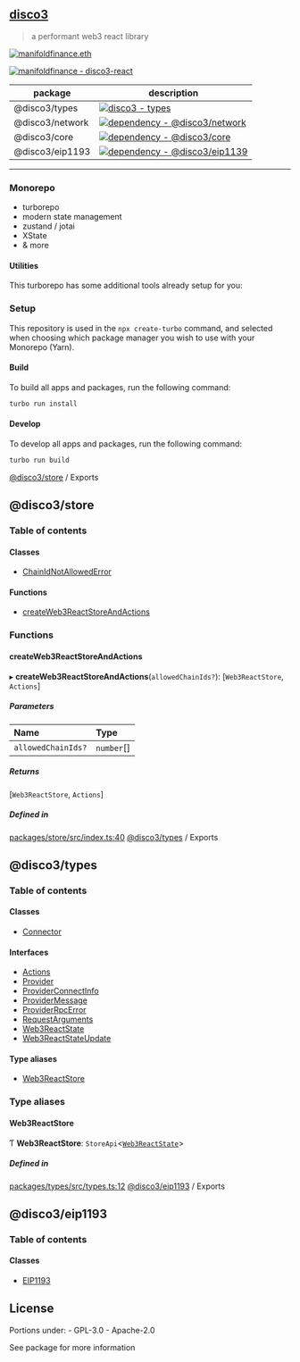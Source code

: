 <!-- VERSION 2022.01.04 -->

## [disco3](https://manifoldfinance.com)

> a performant web3 react library

[![manifoldfinance.eth](https://img.shields.io/static/v1?label=&message=manifoldfinance.eth&color=black&logo=ethereum&logoColor=white)](https://etherscan.io/enslookup-search?search=manifoldfinance.eth)

[![manifoldfinance - disco3-react](https://img.shields.io/static/v1?label=manifoldfinance&message=disco3-react&color=black&logo=github)](https://github.com/manifoldfinance/disco3-react 'Go to GitHub repo')

| package         | description                                                                                                                                                                       |
| --------------- | --------------------------------------------------------------------------------------------------------------------------------------------------------------------------------- |
| @disco3/types   | [![disco3 - types](https://img.shields.io/badge/disco3-types-black?logo=typescript&logoColor=white)](#)                                                                           |
| @disco3/network | [![dependency - @disco3/network](https://img.shields.io/badge/dependency-%40disco3%2Fnetwork-black?logo=ethereum&logoColor=white)](https://www.npmjs.com/package/@disco3/network) |
| @disco3/core    | [![dependency - @disco3/core](https://img.shields.io/badge/dependency-%40disco3%2Fcore-black?logo=react&logoColor=white)](https://www.npmjs.com/package/@disco3/core)             |
| @disco3/eip1193 | [![dependency - @disco3/eip1139](https://img.shields.io/badge/dependency-%40disco3%2Feip1139-black?logo=ethereum&logoColor=white)](https://www.npmjs.com/package/@disco3/eip1139) |

---

### Monorepo

- turborepo
- modern state management
- zustand / jotai
- XState
- & more

#### Utilities

This turborepo has some additional tools already setup for you:

### Setup

This repository is used in the `npx create-turbo` command, and selected when choosing which package
manager you wish to use with your Monorepo (Yarn).

#### Build

To build all apps and packages, run the following command:

```sh
turbo run install
```

#### Develop

To develop all apps and packages, run the following command:

```sh
turbo run build
```

[@disco3/store](README.md) / Exports

## @disco3/store

### Table of contents

#### Classes

- [ChainIdNotAllowedError](classes/ChainIdNotAllowedError.md)

#### Functions

- [createWeb3ReactStoreAndActions](modules.md#createweb3reactstoreandactions)

### Functions

#### createWeb3ReactStoreAndActions

▸ **createWeb3ReactStoreAndActions**(`allowedChainIds?`): [`Web3ReactStore`, `Actions`]

##### Parameters

| Name               | Type       |
| :----------------- | :--------- |
| `allowedChainIds?` | `number`[] |

##### Returns

[`Web3ReactStore`, `Actions`]

##### Defined in

[packages/store/src/index.ts:40](https://github.com/manifoldfinance/disco3-react/blob/dffd9de/packages/store/src/index.ts#L40)
[@disco3/types](README.md) / Exports

## @disco3/types

### Table of contents

#### Classes

- [Connector](classes/Connector.md)

#### Interfaces

- [Actions](interfaces/Actions.md)
- [Provider](interfaces/Provider.md)
- [ProviderConnectInfo](interfaces/ProviderConnectInfo.md)
- [ProviderMessage](interfaces/ProviderMessage.md)
- [ProviderRpcError](interfaces/ProviderRpcError.md)
- [RequestArguments](interfaces/RequestArguments.md)
- [Web3ReactState](interfaces/Web3ReactState.md)
- [Web3ReactStateUpdate](interfaces/Web3ReactStateUpdate.md)

#### Type aliases

- [Web3ReactStore](modules.md#web3reactstore)

### Type aliases

#### Web3ReactStore

Ƭ **Web3ReactStore**: `StoreApi`<[`Web3ReactState`](interfaces/Web3ReactState.md)\>

##### Defined in

[packages/types/src/types.ts:12](https://github.com/manifoldfinance/disco3-react/blob/dffd9de/packages/types/src/types.ts#L12)
[@disco3/eip1193](README.md) / Exports

## @disco3/eip1193

### Table of contents

#### Classes

- [EIP1193](classes/EIP1193.md)

## License

Portions under: - GPL-3.0 - Apache-2.0

See package for more information
